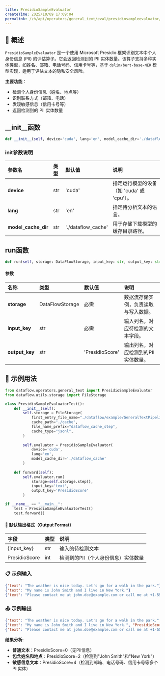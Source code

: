 ```yaml
---
title: PresidioSampleEvaluator
createTime: 2025/10/09 17:09:04
permalink: /zh/api/operators/general_text/eval/presidiosampleevaluator/
---
```


## 📘 概述

`PresidioSampleEvaluator` 是一个使用 Microsoft Presidio 框架识别文本中个人身份信息 (PII) 的评估算子。它会返回检测到的 PII 实体数量。该算子支持多种实体类型，如姓名、邮箱、电话号码、信用卡号等，基于 `dslim/bert-base-NER` 模型实现，适用于评估文本的隐私安全风险。

**主要功能**：
- 检测个人身份信息（姓名、地点等）
- 识别联系方式（邮箱、电话）
- 发现敏感信息（信用卡号等）
- 返回检测到的 PII 实体数量

## \_\_init\_\_函数

```python
def __init__(self, device='cuda', lang='en', model_cache_dir='./dataflow_cache')
```

### init参数说明

| 参数名              | 类型 | 默认值                 | 说明                         |
| :------------------ | :--- | :----------------------- | :--------------------------- |
| **device**          | str  | 'cuda'                   | 指定运行模型的设备（如 'cuda' 或 'cpu'）。 |
| **lang**            | str  | 'en'                     | 指定待分析文本的语言。         |
| **model\_cache\_dir** | str  | './dataflow\_cache' | 用于存储下载模型的缓存目录路径。 |

## run函数

```python
def run(self, storage: DataFlowStorage, input_key: str, output_key: str='PresidioScore')
```

#### 参数

| 名称        | 类型            | 默认值          | 说明                                 |
| :---------- | :-------------- | :-------------- | :----------------------------------- |
| **storage** | DataFlowStorage | 必需            | 数据流存储实例，负责读取与写入数据。 |
| **input\_key**  | str             | 必需            | 输入列名，对应待检测的文本字段。     |
| **output\_key** | str             | 'PresidioScore' | 输出列名，对应检测到的PII实体数量。    |

## 🧠 示例用法
```python
from dataflow.operators.general_text import PresidioSampleEvaluator
from dataflow.utils.storage import FileStorage

class PresidioSampleEvaluatorTest():
    def __init__(self):
        self.storage = FileStorage(
            first_entry_file_name="./dataflow/example/GeneralTextPipeline/presidio_test_input.jsonl",
            cache_path="./cache",
            file_name_prefix="dataflow_cache_step",
            cache_type="jsonl",
        )
        
        self.evaluator = PresidioSampleEvaluator(
            device='cuda',
            lang='en',
            model_cache_dir='./dataflow_cache'
        )
        
    def forward(self):
        self.evaluator.run(
            storage=self.storage.step(),
            input_key='text',
            output_key='PresidioScore'
        )

if __name__ == "__main__":
    test = PresidioSampleEvaluatorTest()
    test.forward()
```

#### 🧾 默认输出格式（Output Format）

| 字段          | 类型 | 说明                         |
| :------------ | :--- | :--------------------------- |
| {input_key}  | str  | 输入的待检测文本 |
| PresidioScore | int  | 检测到的PII（个人身份信息）实体数量 |

### 📋 示例输入
```json
{"text": "The weather is nice today. Let's go for a walk in the park."}
{"text": "My name is John Smith and I live in New York."}
{"text": "Please contact me at john.doe@example.com or call me at +1-555-123-4567. My credit card number is 4532-1234-5678-9010."}
```

### 📤 示例输出
```json
{"text": "The weather is nice today. Let's go for a walk in the park.", "PresidioScore": 0}
{"text": "My name is John Smith and I live in New York.", "PresidioScore": 2}
{"text": "Please contact me at john.doe@example.com or call me at +1-555-123-4567. My credit card number is 4532-1234-5678-9010.", "PresidioScore": 4}
```

**结果分析**:
- **普通文本**：PresidioScore=0（无PII信息）
- **包含姓名和地点**：PresidioScore=2（检测到"John Smith"和"New York"）
- **敏感信息文本**：PresidioScore=4（检测到邮箱、电话号码、信用卡号等多个PII实体）
